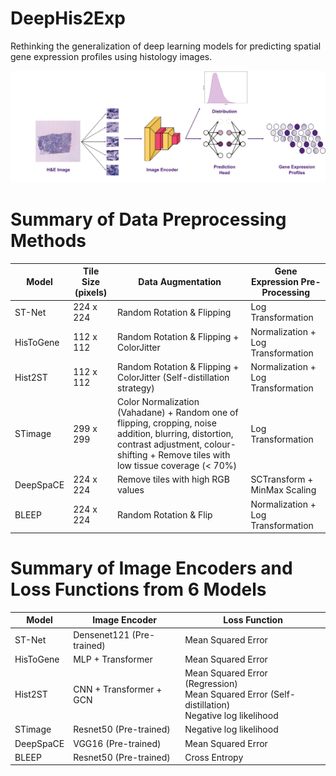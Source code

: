 # DeepHis2Exp

Rethinking the generalization of deep learning models for predicting spatial gene expression profiles using histology images.

![Benchmarking Overview](https://github.com/BiomedicalMachineLearning/DeepHis2Exp/blob/main/Figures/Cover.png)

# Summary of Data Preprocessing Methods

| **Model** | **Tile Size (pixels)** | **Data Augmentation**                                        | **Gene Expression Pre-Processing** |
| --------- | ---------------------- | ------------------------------------------------------------ | ---------------------------------- |
| ST-Net    | 224 x 224              | Random Rotation & Flipping                                   | Log Transformation                 |
| HisToGene | 112 x 112              | Random Rotation & Flipping + ColorJitter                     | Normalization + Log Transformation |
| Hist2ST   | 112 x 112              | Random Rotation & Flipping + ColorJitter (Self-distillation strategy) | Normalization + Log Transformation |
| STimage   | 299 x 299              | Color Normalization (Vahadane) + Random one of flipping, cropping, noise addition, blurring, distortion, contrast adjustment, colour-shifting + Remove tiles with low tissue coverage (< 70%) | Log Transformation                 |
| DeepSpaCE | 224 x 224              | Remove tiles with high RGB values                            | SCTransform + MinMax Scaling       |
| BLEEP     | 224 x 224              | Random Rotation & Flip                                       | Normalization + Log Transformation |

# Summary of Image Encoders and Loss Functions from 6 Models

| **Model** | **Image Encoder**         | **Loss Function**                                            |
| --------- | ------------------------- | ------------------------------------------------------------ |
| ST-Net    | Densenet121 (Pre-trained) | Mean Squared Error                                           |
| HisToGene | MLP + Transformer         | Mean Squared Error                                           |
| Hist2ST   | CNN + Transformer + GCN   | Mean Squared Error (Regression) <br />Mean Squared Error (Self-distillation)<br />Negative log likelihood |
| STimage   | Resnet50 (Pre-trained)    | Negative log likelihood                                      |
| DeepSpaCE | VGG16 (Pre-trained)       | Mean Squared Error                                           |
| BLEEP     | Resnet50 (Pre-trained)    | Cross Entropy                                                |


